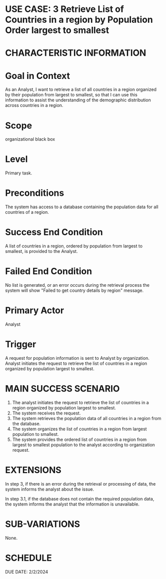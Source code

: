 **USE CASE: 3 Retrieve List of Countries in a region by Population Order largest to smallest**
================================================================================

**CHARACTERISTIC INFORMATION**
=================================

**Goal in Context**
===================

As an Analyst, I want to retrieve a list of all countries in a region organized by their population from largest to smallest, so that I can use this information to assist the understanding of the demographic distribution across countries in a region.

**Scope**
==========
 
organizational black box

**Level**
==========

Primary task.

**Preconditions**
=================

The system has access to a database containing the population data for all countries of a region.

**Success End Condition**
=========================

A list of countries in a region, ordered by population from largest to smallest, is provided to the Analyst.

**Failed End Condition**
======================

No list is generated, or an error occurs during the retrieval process the system will show "Failed to get country details by region" message.

**Primary Actor**
=================

Analyst 

**Trigger**
============

A request for population information is sent to Analyst by organization. Analyst initiates the request to retrieve the list of countries in a region organized by population largest to smallest.

**MAIN SUCCESS SCENARIO**
==========================

1. The analyst initiates the request to retrieve the list of countries in a region organized by population largest to smallest.
2. The system receives the request.
3. The system retrieves the population data of all countries in a region from the database.
4. The system organizes the list of countries in a region from largest population to smallest.
5. The system provides the ordered list of countries in a region from largest to smallest population to the analyst according to organization request. 

**EXTENSIONS**
================

In step 3, if there is an error during the retrieval or processing of data, the system informs the analyst about the issue.

In step 3.1, if the database does not contain the required population data, the system informs the analyst that the information is unavailable.

**SUB-VARIATIONS**
====================

None.

**SCHEDULE**
================

DUE DATE: 2/2/2024

